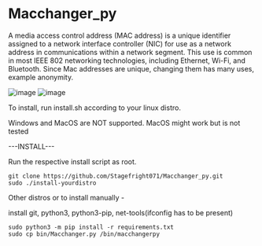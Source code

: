 # Macchanger_py
A media access control address (MAC address) is a unique identifier assigned to a network interface controller (NIC) for use as a network address in communications within a network segment. This use is common in most IEEE 802 networking technologies, including Ethernet, Wi-Fi, and Bluetooth.
Since Mac addresses are unique, changing them has many uses, example anonymity.

![image](https://user-images.githubusercontent.com/71056504/118467009-0c1d9080-b721-11eb-941a-7a5eb560d6f3.png)
![image](https://user-images.githubusercontent.com/71056504/118477925-e5fded80-b72c-11eb-84c9-296153b30e1b.png)


To install, run install.sh according to your linux distro.

Windows and MacOS are NOT supported. MacOS might work but is not tested

---INSTALL---

Run the respective install script as root.
```
git clone https://github.com/Stagefright071/Macchanger_py.git
sudo ./install-yourdistro
```

Other distros or to install manually -

install git, python3, python3-pip, net-tools(ifconfig has to be present)
```
sudo python3 -m pip install -r requirements.txt
sudo cp bin/Macchanger.py /bin/macchangerpy
```
